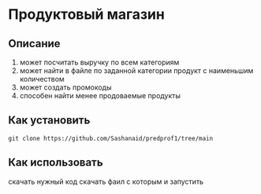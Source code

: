 # Продуктовый магазин

## Описание
1. может посчитать выручку по всем категориям
2. может найти в файле по заданной категории продукт с наименьшим количеством
3. может создать промокоды
4. способен найти менее продоваемые продукты

## Как установить
`git clone https://github.com/Sashanaid/predprof1/tree/main`

## Как использовать
скачать нужный код 
скачать фаил с которым и запустить
